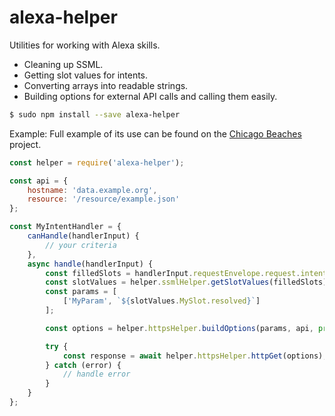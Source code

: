 # alexa-helper

Utilities for working with Alexa skills.
- Cleaning up SSML.
- Getting slot values for intents.
- Converting arrays into readable strings.
- Building options for external API calls and calling them easily.

```bash
$ sudo npm install --save alexa-helper
```

Example: Full example of its use can be found on the [Chicago Beaches](https://github.com/santisbon/chicagobeaches) project.
```javascript
const helper = require('alexa-helper');

const api = {
    hostname: 'data.example.org',
    resource: '/resource/example.json'
};

const MyIntentHandler = {
    canHandle(handlerInput) {
        // your criteria
    },
    async handle(handlerInput) {
        const filledSlots = handlerInput.requestEnvelope.request.intent.slots;
        const slotValues = helper.ssmlHelper.getSlotValues(filledSlots);
        const params = [
            ['MyParam', `${slotValues.MySlot.resolved}`]
        ];

        const options = helper.httpsHelper.buildOptions(params, api, process.env.APP_TOKEN);

        try {
            const response = await helper.httpsHelper.httpGet(options);
        } catch (error) {
            // handle error
        }
    }
};
```